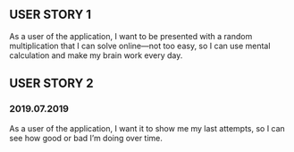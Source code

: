 ## USER STORY 1 

As a user of the application, I want to be presented with a random
multiplication that I can solve online—not too easy, so I can use mental
calculation and make my brain work every day.

## USER STORY 2
### 2019.07.2019
As a user of the application, I want it to show me my last attempts, so I can
see how good or bad I’m doing over time.